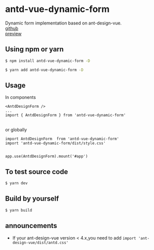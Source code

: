 # antd-vue-dynamic-form
Dynamic form implementation based on ant-design-vue.<br>
[github ](https://github.com/copyingMachine/antd-vue-dynamic-form#readme)<br>
[preview](https://copyingmachine.github.io/antd-vue-dynamic-form)

## Using npm or yarn



```bash
$ npm install antd-vue-dynamic-form -D
```

```bash
$ yarn add antd-vue-dynamic-form -D
```
## Usage
In components 
```
<AntdDesignForm />
...
import { AntdDesignForm } from 'antd-vue-dynamic-form' 
```
<br>or globally<br>
```
import AntdDesignForm  from 'antd-vue-dynamic-form' 
import 'antd-vue-dynamic-form/dist/style.css'


app.use(AntdDesignForm).mount('#app')
```
## To test source code
 ```bash
$ yarn dev
```
## Build by yourself
```bash
$ yarn build
```
## announcements
 - If your ant-design-vue version < 4.x,you need to add `import 'ant-design-vue/dist/antd.css'`